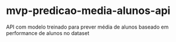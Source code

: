 # mvp-predicao-media-alunos-api
API com modelo treinado para prever média de alunos baseado em performance de alunos no dataset
